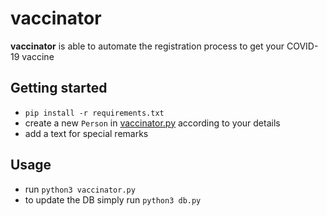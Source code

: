 # vaccinator
**vaccinator** is able to automate the registration process to get your COVID-19 vaccine

## Getting started
- `pip install -r requirements.txt`
- create a new `Person` in [vaccinator.py](https://github.com/doubleunder/vaccinator/blob/main/vaccinator.py#L116) according to your details
- add a text for special remarks 

## Usage
- run `python3 vaccinator.py`
- to update the DB simply run `python3 db.py`
